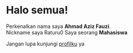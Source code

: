 # Halo semua! 

Perkenalkan nama saya **Ahmad Aziz Fauzi**.\
Nickname saya Raturu0
Saya seorang **Mahasiswa** 

Jangan lupa kunjungi [profilku](https://linktr.ee/raturu0) ya
